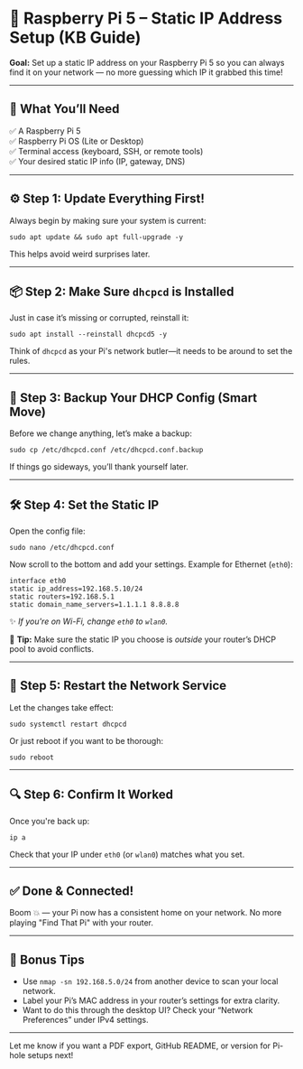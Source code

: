# 🧠 Raspberry Pi 5 – Static IP Address Setup (KB Guide)

**Goal:** Set up a static IP address on your Raspberry Pi 5 so you can always find it on your network — no more guessing which IP it grabbed this time!

---

## 🚀 What You’ll Need

✅ A Raspberry Pi 5  
✅ Raspberry Pi OS (Lite or Desktop)  
✅ Terminal access (keyboard, SSH, or remote tools)  
✅ Your desired static IP info (IP, gateway, DNS)

---

## ⚙️ Step 1: Update Everything First!

Always begin by making sure your system is current:

```
sudo apt update && sudo apt full-upgrade -y
```

This helps avoid weird surprises later.

---

## 📦 Step 2: Make Sure `dhcpcd` is Installed

Just in case it’s missing or corrupted, reinstall it:

```
sudo apt install --reinstall dhcpcd5 -y
```

Think of `dhcpcd` as your Pi's network butler—it needs to be around to set the rules.

---

## 📁 Step 3: Backup Your DHCP Config (Smart Move)

Before we change anything, let’s make a backup:

```
sudo cp /etc/dhcpcd.conf /etc/dhcpcd.conf.backup
```

If things go sideways, you’ll thank yourself later.

---

## 🛠️ Step 4: Set the Static IP

Open the config file:

```
sudo nano /etc/dhcpcd.conf
```

Now scroll to the bottom and add your settings. Example for Ethernet (`eth0`):

```
interface eth0
static ip_address=192.168.5.10/24
static routers=192.168.5.1
static domain_name_servers=1.1.1.1 8.8.8.8
```

✨ *If you're on Wi-Fi, change `eth0` to `wlan0`.*

🧠 **Tip:** Make sure the static IP you choose is *outside* your router’s DHCP pool to avoid conflicts.

---

## 🔄 Step 5: Restart the Network Service

Let the changes take effect:

```
sudo systemctl restart dhcpcd
```

Or just reboot if you want to be thorough:

```
sudo reboot
```

---

## 🔍 Step 6: Confirm It Worked

Once you're back up:

```
ip a
```

Check that your IP under `eth0` (or `wlan0`) matches what you set.

---

## ✅ Done & Connected!

Boom 💥 — your Pi now has a consistent home on your network. No more playing "Find That Pi" with your router.

---

## 🧠 Bonus Tips

- Use `nmap -sn 192.168.5.0/24` from another device to scan your local network.
- Label your Pi’s MAC address in your router’s settings for extra clarity.
- Want to do this through the desktop UI? Check your “Network Preferences” under IPv4 settings.

---

Let me know if you want a PDF export, GitHub README, or version for Pi-hole setups next!
